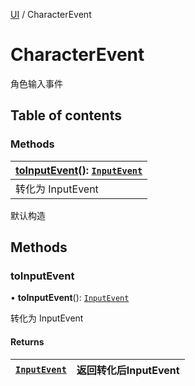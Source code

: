 [UI](../groups/UI.UI.md) / CharacterEvent

# CharacterEvent <Badge type="tip" text="Class" /> <Score text="CharacterEvent" />

角色输入事件

## Table of contents

### Methods <Score text="Methods" /> 
| **[toInputEvent](mw.CharacterEvent.md#toinputevent)**(): [`InputEvent`](mw.InputEvent.md)  |
| :-----|
| 转化为 InputEvent|

默认构造

## Methods

### toInputEvent <Score text="toInputEvent" /> 

• **toInputEvent**(): [`InputEvent`](mw.InputEvent.md) <Badge type="tip" text="client" />

转化为 InputEvent

#### Returns

| [`InputEvent`](mw.InputEvent.md) | 返回转化后InputEvent |
| :------ | :------ |

